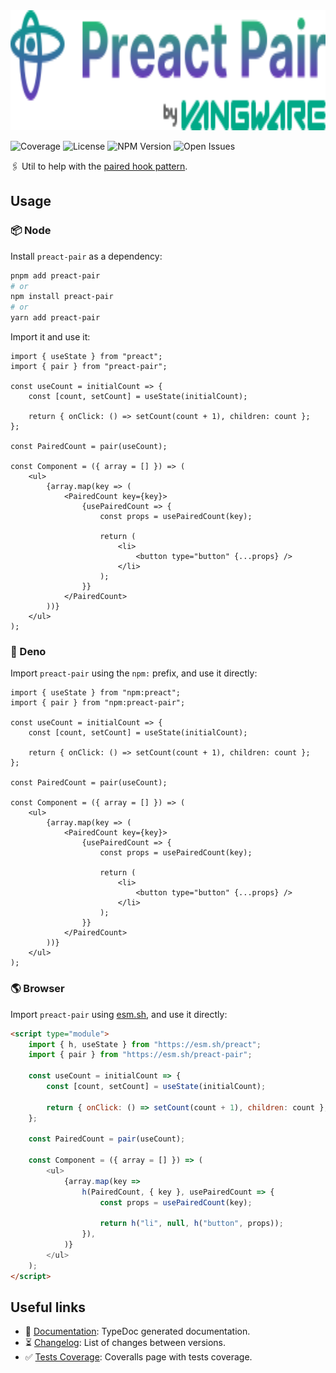 <img id="logo" alt="Preact Pair by Vangware" src="./logo.svg" height="192" />

![Coverage][coverage-badge] ![License][license-badge]
![NPM Version][npm-version-badge] ![Open Issues][open-issues-badge]

🖇️ Util to help with the [paired hook pattern][article].

## Usage

### 📦 Node

Install `preact-pair` as a dependency:

```bash
pnpm add preact-pair
# or
npm install preact-pair
# or
yarn add preact-pair
```

Import it and use it:

```tsx
import { useState } from "preact";
import { pair } from "preact-pair";

const useCount = initialCount => {
	const [count, setCount] = useState(initialCount);

	return { onClick: () => setCount(count + 1), children: count };
};

const PairedCount = pair(useCount);

const Component = ({ array = [] }) => (
	<ul>
		{array.map(key => (
			<PairedCount key={key}>
				{usePairedCount => {
					const props = usePairedCount(key);

					return (
						<li>
							<button type="button" {...props} />
						</li>
					);
				}}
			</PairedCount>
		))}
	</ul>
);
```

### 🦕 Deno

Import `preact-pair` using the `npm:` prefix, and use it directly:

```tsx
import { useState } from "npm:preact";
import { pair } from "npm:preact-pair";

const useCount = initialCount => {
	const [count, setCount] = useState(initialCount);

	return { onClick: () => setCount(count + 1), children: count };
};

const PairedCount = pair(useCount);

const Component = ({ array = [] }) => (
	<ul>
		{array.map(key => (
			<PairedCount key={key}>
				{usePairedCount => {
					const props = usePairedCount(key);

					return (
						<li>
							<button type="button" {...props} />
						</li>
					);
				}}
			</PairedCount>
		))}
	</ul>
);
```

### 🌎 Browser

Import `preact-pair` using [esm.sh][esm.sh], and use it directly:

```html
<script type="module">
	import { h, useState } from "https://esm.sh/preact";
	import { pair } from "https://esm.sh/preact-pair";

	const useCount = initialCount => {
		const [count, setCount] = useState(initialCount);

		return { onClick: () => setCount(count + 1), children: count };
	};

	const PairedCount = pair(useCount);

	const Component = ({ array = [] }) => (
		<ul>
			{array.map(key =>
				h(PairedCount, { key }, usePairedCount => {
					const props = usePairedCount(key);

					return h("li", null, h("button", props));
				}),
			)}
		</ul>
	);
</script>
```

## Useful links

-   📝 [Documentation][documentation]: TypeDoc generated documentation.
-   ⏳ [Changelog][changelog]: List of changes between versions.
-   ✅ [Tests Coverage][coverage]: Coveralls page with tests coverage.

<!-- Reference -->

[article]: https://lukeshiru.dev/articles/the-paired-hook-pattern
[changelog]: https://github.com/vangware/preact-pair/blob/main/CHANGELOG.md
[coverage-badge]:
	https://img.shields.io/coveralls/github/vangware/preact-pair.svg?style=for-the-badge&labelColor=666&color=0a8&link=https://coveralls.io/github/vangware/preact-pair
[coverage]: https://coveralls.io/github/vangware/preact-pair
[documentation]: https://preact-pair.vangware.com
[esm.sh]: https://esm.sh
[license-badge]:
	https://img.shields.io/npm/l/preact-pair.svg?style=for-the-badge&labelColor=666&color=0a8&link=https://github.com/vangware/preact-pair/blob/main/LICENSE
[npm-version-badge]:
	https://img.shields.io/npm/v/preact-pair.svg?style=for-the-badge&labelColor=666&color=0a8&link=https://npm.im/preact-pair
[open-issues-badge]:
	https://img.shields.io/github/issues/vangware/preact-pair.svg?style=for-the-badge&labelColor=666&color=0a8&link=https://github.com/vangware/preact-pair/issues
